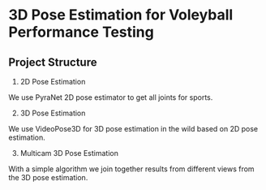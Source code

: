 # 3D Pose Estimation for Voleyball Performance Testing

## Project Structure

1. 2D Pose Estimation

We use PyraNet 2D pose estimator to get all joints for sports.

2. 3D Pose Estimation

We use VideoPose3D for 3D pose estimation in the wild based on 2D pose estimation.

3. Multicam 3D Pose Estimation

With a simple algorithm we join together results from different views from the 3D pose estimation.

